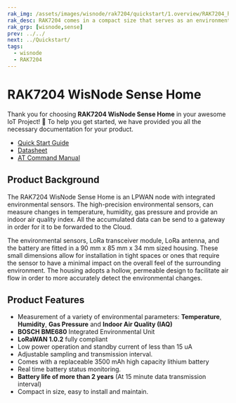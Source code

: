 ```yaml
---
rak_img: /assets/images/wisnode/rak7204/quickstart/1.overview/RAK7204_home.png
rak_desc: RAK7204 comes in a compact size that serves as an environmental monitoring station. With its high-precision sensors, it can measure changes in temperature, humidity, gas pressure, and indoor air quality. All the accumulated data can be sent to the gateway and then forward it to the Cloud.
rak_grp: [wisnode,sense]
prev: ../../
next: ../Quickstart/
tags:
  - wisnode
  - RAK7204
---
```


# RAK7204 WisNode Sense Home
Thank you for choosing **RAK7204 WisNode Sense Home** in your awesome IoT Project! 🎉 To help you get started, we have provided you all the necessary documentation for your product.

* [Quick Start Guide](../Quickstart/)
* [Datasheet](../Datasheet/)
* [AT Command Manual](../AT-Command-Manual/)


<!-- <rk-img
  src="/assets/images/wisnode/rak7204/quickstart/1.overview/nwvusdulqxqcp5blomrd.jpg"
  width="50%"
  figure-number="1"
  caption="RAK7204 WisNode Sense Home Product Overview"
/> -->

## Product Background

The RAK7204 WisNode Sense Home is an LPWAN node with integrated environmental sensors. The high-precision environmental sensors, can measure changes in temperature, humidity, gas pressure and provide an indoor air quality index. All the accumulated data can be send to a gateway in order for it to be forwarded to the Cloud.

The environmental sensors, LoRa transceiver module, LoRa antenna, and the battery are fitted in a 90 mm x 85 mm x 34 mm sized housing. These small dimensions allow for installation in tight spaces or ones that require the sensor to have a minimal impact on the overall feel of the surrounding environment. The housing adopts a hollow, permeable design to facilitate air flow in order to more accurately detect the environmental changes.

<!-- <rk-btn
  src="/Product-Categories/WisNode/RAK7204/Quickstart/"
  label="Get Started with RAK7204 WisNode Sense Home"
/> -->

## Product Features

- Measurement of a variety of environmental parameters: **Temperature**, **Humidity**, **Gas Pressure** and **Indoor Air Quality (IAQ)**
- **BOSCH BME680** Integrated Environmental Unit
- **LoRaWAN 1.0.2** fully compliant
- Low power operation and standby current of less than 15 uA
- Adjustable sampling and transmission interval.
- Comes with a replaceable 3500 mAh high capacity lithium battery
- Real time battery status monitoring.
- **Battery life of more than 2 years** (At 15 minute data transmission interval)
- Compact in size, easy to install and maintain.
